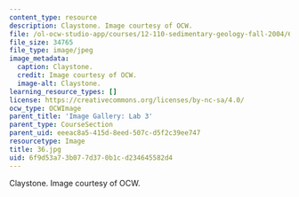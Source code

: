 ```yaml
---
content_type: resource
description: Claystone. Image courtesy of OCW.
file: /ol-ocw-studio-app/courses/12-110-sedimentary-geology-fall-2004/6f9d53a73b077d370b1cd234645582d4_36.jpg
file_size: 34765
file_type: image/jpeg
image_metadata:
  caption: Claystone.
  credit: Image courtesy of OCW.
  image-alt: Claystone.
learning_resource_types: []
license: https://creativecommons.org/licenses/by-nc-sa/4.0/
ocw_type: OCWImage
parent_title: 'Image Gallery: Lab 3'
parent_type: CourseSection
parent_uid: eeeac8a5-415d-8eed-507c-d5f2c39ee747
resourcetype: Image
title: 36.jpg
uid: 6f9d53a7-3b07-7d37-0b1c-d234645582d4
---
```

Claystone. Image courtesy of OCW.